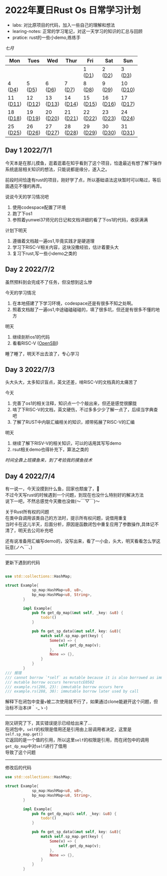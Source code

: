 # 2022年夏日Rust Os 日常学习计划

- labs: 对比原项目的代码，加入一些自己的理解和想法
- learing-notes: 正常的学习笔记，对这一天学习的知识的汇总与回顾
- pratice: rust的一些小demo,练练手


*七月*

| Mon               | Tues              | Wed                          | Thur                         | Fri                          | Sat               | Sun               |
| ----------------- | ----------------- | ---------------------------- | ---------------------------- | ---------------------------- | ----------------- | ----------------- |
|                   |                   |                   |                   | 1 <br> ([D1](#day-1-202271)) | 2 <br> ([D2](#day-2-202272)) | 3 <br> ([D3](#day-3-202273)) | 
|4 <br> ([D4](##day-4-202274)) | 5 <br> ([D5](#day-5-202275)) | 6 <br> ([D6](#day-6-202276)) | 7 <br> ([D7](#day-7-202277)) | 8 <br> ([D8](#day-8-202278))       | 9 <br> ([D9](#day-9-202279))            | 10 <br> ([D10](#day-10-2022710))         | 
|11  <br>  ([D11](#day-11-2022711))             | 12      <br>    ([D12](#day-12-2022712))       | 13    <br>    ([D13](#day-13-2022713))             | 14         <br>    ([D14](#day-14-2020711))        | 15        <br>    ([D15](#day-15-2022715))                    | 16    <br>     ([D16](#day-16-2022716))                       | 17    <br>      ([D17](#day-17-2022717))                       |
|18    <br>    ([D18](#day-18-2020718))            | 19   <br>     ([D19](#day-19-2022719))            | 20   <br>    ([D20](#day-20-2022720))            | 21       <br>    ([D21](#day-21-2022721))         | 22     <br>    ([D22](#day-22-2022722))                         | 23     <br>    ([D23](#day-23-2022723))                         | 24    <br>    ([D24](#day-24-2022724))                        | 
|25      <br>    ([D25](#day-25-2022725))             | 26         <br>    ([D26](#day-26-2022726))           | 27         <br>    ([D27](#day-27-2022727))           | 28       <br>    ([D28](#day-28-2022728))           | 29         <br>    ([D29](#day-29-2022729))                    | 30        <br>    ([D30](#day-30-2022730))                     | 31     <br>    ([D31](#day-31-2022731))                           |


## Day 1 2022/7/1
今天本是在那儿摸鱼，逛着逛着在知乎看到了这个项目，恰逢最近有想了解下操作系统底层相关知识的想法，只能说都是缘分，遂入之。

前段时间恰逢有rust的项目，刚好学了点，所以基础语法这块暂时可以略过，等后面遇见不懂的再弄。

说说今天的学习情况吧
1. 使用codespace配置了环境
2. 跑了下os1
3. 参照着yunwei37师兄的日记和文档详细的看了下os1的代码，收获满满

计划下明天
1. 遵循着文档敲一遍os1,毕竟实践才是硬道理
2. 学习下RISC-V相关内容，这块没撒经验，估计着要头大
3. 复习下rust,写一些小demo之类的

## Day 2 2022/7/2
虽然预料到会完成不了任务，但没想到这么惨

今天的学习情况
1. 在本地搭建了下学习环境，codespace还是有很多不知之处啊。
2. 照着文档敲了一遍os1,中途磕磕碰碰的，填了很多坑，但还是有很多不懂的地方

明天
1. 继续剖析os1的代码
2. 看看RISC-V ([OpenSBI](https://github.com/riscv-non-isa/riscv-sbi-doc/blob/master/riscv-sbi.adoc#legacy-sbi-extension-extension-ids-0x00-through-0x0f))

睡了睡了，明天不出去浪了，专心学习

## Day 3 2022/7/3
头大头大，太多知识盲点，英文还差，啃RISC-V的文档真的太痛苦了

今天
1. 完善了os1的相关注释，知识点一个个敲出来，但还是感觉很朦胧
2. 啃了下RISC-V的文档，英文硬伤，不过多多少少了解一点了，后续当字典查吧
3. 了解了RUST中内联汇编相关的知识，顺带拓展了RISC-V的汇编


明天
1. 继续了解下RISV-V的相关知识，可以的话用其写写demo
2. rsut相关demo也得补充下，算法之类的

*时间全靠上班摸鱼来，到了考验我的摸鱼技术*

## Day 4 2022/7/4
有一说一，今天没摸到什么鱼，回家也颓废了，💊</br>
不过今天写rust的时候遇到一个问题，到现在也没什么特别好的解决方法</br>
说下一吧，不然总感觉今天撒也没做(～￣▽￣)～</br>

关于Rust所有权的问题</br>
在类中自调用该类自己的方法时，提示所有权问题，说借用重复</br>
当时卡在这儿半天，后面分析，原因是函数闭包中重复应用了参数操作,具体记不清了，明天去公司补充吧</br>

还有说准备用汇编写demo的，没写出来，看了一小会，头大，明天看看怎么学这玩意(ノへ￣、)

---
更新下遇到的代码
```rust

use std::collections::HashMap;

struct Example{
            sp_map:HashMap<u8, u8>,
            bp_map:HashMap<u8, String>,
        }

        impl Example{
            pub fn get_dp_map(&mut self, _key: &u8) {
                todo!()
            }

            pub fn get_sp_data(&mut self, key: &u8){
                match self.sp_map.get(key) {
                    Some(v) => {
                        self.get_dp_map(v);
                    },
                    None => {},
                }
            }
        }
/// 报错
/// cannot borrow `*self` as mutable because it is also borrowed as immutable
/// mutable borrow occurs hererustcE0502
/// example.rs(286, 23): immutable borrow occurs here
/// example.rs(288, 30): immutable borrow later used by call


```
解释下在闭包中变量`v`被二次使用就不行了，如果通过clone能避开这个问题，但治标不治本(#｀-_ゝ-)

---
刚又研究了下，其实错误提示已经给出来了...</br>
在闭包中，`self`的权限是借用还是引用由上层调用者决定，这里是`self.sp_map.get()`</br>
它返回的是一个值的引用，所以这里`self`的权限是引用，而在闭包中的调用`get_dp_map`中对`self`进行了借用</br>
导致了这个问题

---
修改后的代码
```rust
use std::collections::HashMap;

struct Example{
            sp_map:HashMap<u8, u8>,
            bp_map:HashMap<u8, String>,
        }

        impl Example{
            pub fn get_dp_map(& self, _key: &u8) {
                todo!()
            }

            pub fn get_sp_data(&mut self, key: &u8){
                match self.sp_map.get(key) {
                    Some(v) => {
                        self.get_dp_map(v);
                    },
                    None => {},
                }
            }
        }
```


